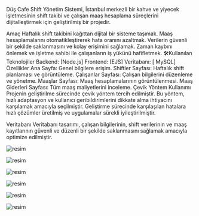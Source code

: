
Düş Cafe Shift Yönetim Sistemi, İstanbul merkezli bir kahve ve yiyecek işletmesinin shift takibi ve çalışan maaş hesaplama süreçlerini dijitalleştirmek için geliştirilmiş bir projedir.

 Amaç
Haftalık shift takibini kağıttan dijital bir sisteme taşımak.
Maaş hesaplamalarını otomatikleştirerek hata oranını azaltmak.
Verilerin güvenli bir şekilde saklanmasını ve kolay erişimini sağlamak.
Zaman kaybını önlemek ve işletme sahibi ile çalışanların iş yükünü hafifletmek.
🛠Kullanılan Teknolojiler
Backend: [Node.js]
Frontend: [EJS]
Veritabanı: [ MySQL]
 Özellikler
Ana Sayfa: Genel bilgilere erişim.
Shiftler Sayfası: Haftalık shift planlaması ve görüntüleme.
Çalışanlar Sayfası: Çalışan bilgilerini düzenleme ve yönetme.
Maaşlar Sayfası: Maaş hesaplamalarının görüntülenmesi.
Maaş Giderleri Sayfası: Tüm maaş maliyetlerini inceleme.
Çevik Yöntem Kullanımı
Projenin geliştirilme sürecinde çevik yöntem tercih edilmiştir. Bu yöntem, hızlı adaptasyon ve kullanıcı geribildirimlerini dikkate alma ihtiyacını karşılamak amacıyla seçilmiştir. Geliştirme sürecinde karşılaşılan hatalara hızlı çözümler üretilmiş ve uygulamalar sürekli iyileştirilmiştir.

Veritabanı
Veritabanı tasarımı, çalışan bilgilerinin, shift verilerinin ve maaş kayıtlarının güvenli ve düzenli bir şekilde saklanmasını sağlamak amacıyla optimize edilmiştir.

![resim](https://github.com/user-attachments/assets/8e7d6dab-e579-43b2-b6fe-dd705c9faa7e)


![resim](https://github.com/user-attachments/assets/bae788df-9146-4cd4-9d76-821c03946dc4)


![resim](https://github.com/user-attachments/assets/4f697710-14d9-48de-abe4-59cafd9b1802)


![resim](https://github.com/user-attachments/assets/582bd9fc-cffb-4716-90a2-c87a493d20df)

![resim](https://github.com/user-attachments/assets/1a3ebff5-ab25-427a-85bf-d479f4f736d6)

![resim](https://github.com/user-attachments/assets/e61998ce-482d-4789-b937-a354ec7a20bd)





